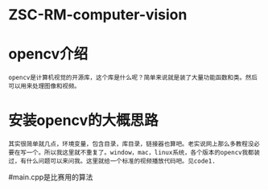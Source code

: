 # ZSC-RM-computer-vision


# opencv介绍
    opencv是计算机视觉的开源库，这个库是什么呢？简单来说就是装了大量功能函数和类。然后可以用来处理图像和视频。

# 安装opencv的大概思路
    其实很简单就几点，环境变量，包含目录，库目录，链接器也算吧。老实说网上那么多教程没必要在写一个。所以我这里就不重复了。window，mac，linux系统，各个版本的opencv我都装过，有什么问题可以来问我。这里就给一个标准的视频播放代码吧。见code1.

#main.cpp是比赛用的算法
